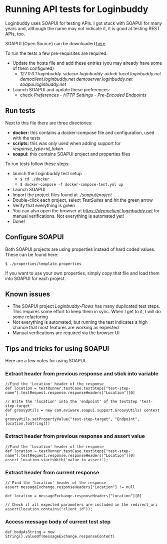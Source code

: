 # Running API tests for Loginbuddy

Loginbuddy uses SOAPUI for testing APIs. I got stuck with SOAPUI for many years and, although the name may not indicate it, it is good at testing REST APIs, too.

SOAPUI (Open Source) can be downloaded [here](https://www.soapui.org/downloads/soapui.html).

To run the tests a few pre-requisites are required:

- Update the hosts file and add these entries (you may already have some of them configured)
  - *127.0.0.1 loginbuddy-sidecar loginbuddy-oidcdr local.loginbuddy.net democlient.loginbuddy.net demoserver.loginbuddy.net soapui.loginbuddy.net*
- Launch SOAPUI and update these preferences:
  - check *Preferences - HTTP Settings - Pre-Encoded Endpoints*

## Run tests

Next to this file there are three directories:

- **docker:** this contains a docker-compose file and configuration, used with the tests
- **scripts:** this was only used when adding support for *response_type=id_token*
- **soapui:** this contains SOAPUI project and properties files

To run tests follow these steps:

- launch the Loginbuddy test setup
  - ```$ cd ./docker```
  - ```$ docker-compose -f docker-compose-test.yml up```
- Launch SOAPUI
- Import the project files found at *./soapui/project*
- Double-click each project, select *TestSuites* and hit the green arrow
- Verify that everything is green
- You can also open the browser at *https://democlient.loginbuddy.net* for manual verifications. Not everything is automated yet!
- Done!

## Configure SOAPUI

Both SOAPUI projects are using properties instead of hard coded values. These can be found here:

```$ ./properties/template.properties```

If you want to use your own properties, simply copy that file and load them into SOAPUI for each project. 

## Known issues

- The SOAPUI project *Loginbuddy-Flows* has many duplicated test steps. This requires some effort to keep them in sync. When I get to it, I will do some refactoring
- Not everything is automated, but running the test indicates a high chance that most features are working as expected
- Manual verifications are required via the browser UI 

## Tips and tricks for using SOAPUI

Here are a few notes for using SOAPUI.

### Extract header from previous response and stick into variable

    //Find the 'Location' header of the response
    def location = testRunner.testCase.testSteps["test-step-name"].testRequest.response.responseHeaders["Location"][0]
    
    // Write the 'location' into the 'endpoint' of the testStep 'test-step-target'
    def groovyUtils = new com.eviware.soapui.support.GroovyUtils( context )
    groovyUtils.setPropertyValue("test-step-target", "Endpoint", location.toString())
    
### Extract header from previous response and assert value

    //Find the 'Location' header of the response
    def location = testRunner.testCase.testSteps["test-step-name"].testRequest.response.responseHeaders["Location"][0]
    assert location.startsWith('value-to-assert');

### Extract header from current response

    // Find the 'Location' header of the response
    assert messageExchange.responseHeaders["Location"] != null

    def location = messageExchange.responseHeaders["Location"][0]

    // Check if all expected parameters are included in the redirect_uri
    assert(location.contains("client_id"));

### Access message body of current test step

    def bodyAsString = new String().valueOf(messageExchange.responseContent)
